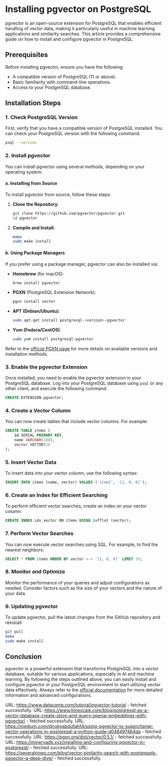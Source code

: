 # Installing pgvector on PostgreSQL

pgvector is an open-source extension for PostgreSQL that enables efficient handling of vector data, making it particularly useful in machine learning applications and similarity searches. This article provides a comprehensive guide on how to install and configure pgvector in PostgreSQL.

## Prerequisites

Before installing pgvector, ensure you have the following:

- A compatible version of PostgreSQL (11 or above).
- Basic familiarity with command-line operations.
- Access to your PostgreSQL database.

## Installation Steps

### 1. Check PostgreSQL Version

First, verify that you have a compatible version of PostgreSQL installed. You can check your PostgreSQL version with the following command:

```bash
psql --version
```

### 2. Install pgvector

You can install pgvector using several methods, depending on your operating system:

#### a. Installing from Source

To install pgvector from source, follow these steps:

1. **Clone the Repository**:
   ```bash
   git clone https://github.com/pgvector/pgvector.git
   cd pgvector
   ```

2. **Compile and Install**:
   ```bash
   make
   sudo make install
   ```

#### b. Using Package Managers

If you prefer using a package manager, pgvector can also be installed via:

- **Homebrew** (for macOS):
   ```bash
   brew install pgvector
   ```

- **PGXN** (PostgreSQL Extension Network):
   ```bash
   pgxn install vector
   ```

- **APT (Debian/Ubuntu)**:
   ```bash
   sudo apt-get install postgresql-<version>-pgvector
   ```

- **Yum (Fedora/CentOS)**:
   ```bash
   sudo yum install postgresql-pgvector
   ```

Refer to the [official PGXN page](https://pgxn.org/dist/vector/0.5.1/) for more details on available versions and installation methods.

### 3. Enable the pgvector Extension

Once installed, you need to enable the pgvector extension in your PostgreSQL database. Log into your PostgreSQL database using `psql` or any other client, and execute the following command:

```sql
CREATE EXTENSION pgvector;
```

### 4. Create a Vector Column

You can now create tables that include vector columns. For example:

```sql
CREATE TABLE items (
    id SERIAL PRIMARY KEY,
    name VARCHAR(100),
    vector VECTOR(3)
);
```

### 5. Insert Vector Data

To insert data into your vector column, use the following syntax:

```sql
INSERT INTO items (name, vector) VALUES ('item1', '[1, 0, 0]');
```

### 6. Create an Index for Efficient Searching

To perform efficient vector searches, create an index on your vector column:

```sql
CREATE INDEX idx_vector ON items USING ivfflat (vector);
```

### 7. Perform Vector Searches

You can now execute vector searches using SQL. For example, to find the nearest neighbors:

```sql
SELECT * FROM items ORDER BY vector <-> '[1, 0, 0]' LIMIT 10;
```

### 8. Monitor and Optimize

Monitor the performance of your queries and adjust configurations as needed. Consider factors such as the size of your vectors and the nature of your data. 

### 9. Updating pgvector

To update pgvector, pull the latest changes from the GitHub repository and reinstall:

```bash
git pull
make
sudo make install
```

## Conclusion

pgvector is a powerful extension that transforms PostgreSQL into a vector database, suitable for various applications, especially in AI and machine learning. By following the steps outlined above, you can easily install and configure pgvector in your PostgreSQL environment to start utilizing vector data effectively. Always refer to the [official documentation](https://github.com/pgvector/pgvector) for more detailed information and advanced configurations.

URL: https://www.datacamp.com/tutorial/pgvector-tutorial - fetched successfully.
URL: https://www.timescale.com/blog/postgresql-as-a-vector-database-create-store-and-query-openai-embeddings-with-pgvector/ - fetched successfully.
URL: https://medium.com/@rubyabdullah14/using-pgvector-to-supercharge-vector-operations-in-postgresql-a-python-guide-d048497464da - fetched successfully.
URL: https://pgxn.org/dist/vector/0.5.1/ - fetched successfully.
URL: https://minervadb.xyz/installing-and-configuring-pgvector-in-postgresql/ - fetched successfully.
URL: https://severalnines.com/blog/vector-similarity-search-with-postgresqls-pgvector-a-deep-dive/ - fetched successfully.